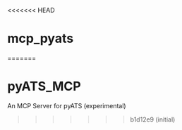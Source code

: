 <<<<<<< HEAD
# mcp_pyats
=======
# pyATS_MCP
An MCP Server for pyATS (experimental)
>>>>>>> b1d12e9 (initial)
